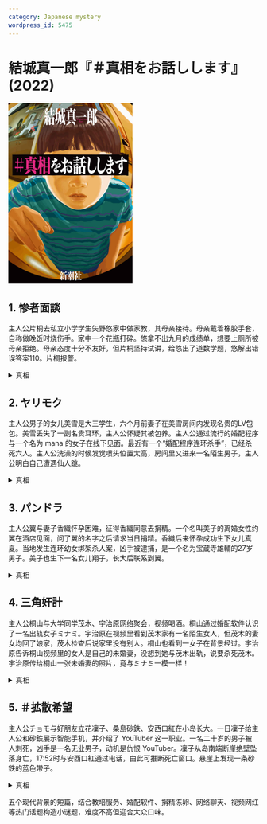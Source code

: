 ```yaml
---
category: Japanese mystery
wordpress_id: 5475
---
```


# 結城真一郎『＃真相をお話しします』(2022)

<img src=images/2022_cover.jpg width=250/>

## 1. 惨者面談

主人公片桐去私立小学学生矢野悠家中做家教，其母亲接待。母亲戴着橡胶手套，自称做晚饭时烧伤手。家中一个花瓶打碎。悠拿不出九月的成绩单，想要上厕所被母亲拒绝。母亲态度十分不友好，但片桐坚持试讲，给悠出了道数学题，悠解出错误答案110。片桐报警。

<details><summary>真相</summary>
母亲是冒牌货，其真实身份是桂田恵子，用花瓶杀死了悠的母亲真理，把尸体藏在洗手间。小孩试卷上写的名字是“ヤノハルカ”，但片桐问小孩名字是不是“ユウ”，小孩却故意错答“是”，暴露母亲假冒的事实。110是让片桐报警。真正的矢野悠死于交通事故，其母亲真理因此发疯，屋里的小孩是附近的惯偷。
</details>

## 2. ヤリモク

主人公男子的女儿美雪是大三学生，六个月前妻子在美雪房间内发现名贵的LV包包。美雪丢失了一副名贵耳环，主人公怀疑其被包养。主人公通过流行的婚配程序与一个名为 mana 的女子在线下见面。最近有一个“婚配程序连环杀手”，已经杀死六人。主人公洗澡的时候发觉喷头位置太高，房间里又进来一名陌生男子，主人公明白自己遭遇仙人跳。

<details><summary>真相</summary>
主人公是连环杀手，为了阻止女儿援交连续杀人。结尾主人公在 mana 的床下发现女儿的耳环，并在 mana 的手机上收到美雪的消息，说要使用同一房间。
</details>

## 3. パンドラ

主人公翼与妻子香織怀孕困难，征得香織同意去捐精。一个名叫美子的离婚女性约翼在酒店见面，问了翼的名字之后请求当日捐精。香織后来怀孕成功生下女儿真夏。当地发生连环幼女绑架杀人案，凶手被逮捕，是一个名为宝蔵寺雄輔的27岁男子。美子也生下一名女儿翔子，长大后联系到翼。

<details><summary>真相</summary>
美子是雄輔的妻子，在雄輔被逮捕前一晚与其发生性关系，因为不想怀上杀人犯的孩子，找人捐精掩盖。美子决定怀上翼的孩子是因为翼和雄輔相貌相似。美子是O型血，雄輔是A型血，翔子是B型血，所以翔子不可能是雄輔的孩子。只有翼是B型血才能与美子生下B型血的翔子，但香織是B型血，那样一来翼与香織便不可能生出AB型血的真夏，所以香織也找了别人代孕。
</details>

## 4. 三角奸計

主人公桐山与大学同学茂木、宇治原网络聚会，视频喝酒。桐山通过婚配软件认识了一名出轨女子ミナミ。宇治原在视频里看到茂木家有一名陌生女人，但茂木的妻女均回了娘家，茂木检查后说家里没有别人。桐山也看到一女子在背景经过。宇治原告诉桐山视频里的女人是自己的未婚妻，没想到她与茂木出轨，说要杀死茂木。宇治原传给桐山一张未婚妻的照片，竟与ミナミ一模一样！

<details><summary>真相</summary>
宇治原和茂木合作演戏。宇治原一直在桐山楼下用虚拟背景聊天，跟外卖小哥一起潜入桐山房间，抓住未婚妻出轨，将其割喉。
</details>

## 5. ＃拡散希望

主人公チョモ与好朋友立花凜子、桑島砂鉄、安西口紅在小岛长大。一日凜子给主人公和砂鉄展示智能手机，并介绍了 YouTuber 这一职业。一名二十岁的男子被人刺死，凶手是一名无业男子，动机是仇恨 YouTuber。凜子从岛南端断崖绝壁坠落身亡，17:52时与安西口紅通过电话，由此可推断死亡窗口。悬崖上发现一条砂鉄的蓝色带子。

<details><summary>真相</summary>
小孩的父母拍摄育儿观察纪录片放在 YouTube 频道上，为了保守秘密，禁止小孩使用智能手机等电子设备。凛子观看视频，了解到了真相。凶手是安西口紅，用指纹解锁手机，修改手机上的时间，并调整房间时钟，伪造假的电话时间，给自己不在场证明。结尾主人公把凶手逼到绝境，让直播观众投票决定自己是否应该处决凶手。
</details>

五个现代背景的短篇，结合教培服务、婚配软件、捐精冻卵、网络聊天、视频网红等热门话题构造小谜题，难度不高但迎合大众口味。